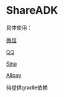 # ShareADK

  具体使用：
  
  [微信](https://github.com/SupLuo/ShareADK/blob/master/weixin-without-mta/README.md)
  
  [QQ](https://github.com/SupLuo/ShareADK/blob/master/qq/README.md)
  
  [Sina](https://github.com/SupLuo/ShareADK/blob/master/sina/README.md)
  
  [Alipay](https://github.com/SupLuo/ShareADK/blob/master/alipay/README.md)


  待提供gradle依赖
